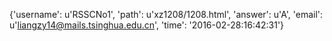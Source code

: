 {'username': u'RSSCNo1', 'path': u'xz1208/1208.html', 'answer': u'A', 'email': u'liangzy14@mails.tsinghua.edu.cn', 'time': '2016-02-28:16:42:31'}